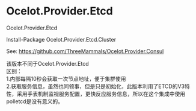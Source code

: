 # Ocelot.Provider.Etcd
Ocelot.Provider.Etcd

Install-Package Ocelot.Provider.Etcd.Cluster  

See: https://github.com/ThreeMammals/Ocelot.Provider.Consul  


该版本不同于Ocelot.Provider.Etcd    
区别：    
    1.内部每隔10秒会获取一次节点地址，便于集群使用    
	2.获取服务信息，虽然也同领事，但是只是初始化，此版本利用了ETCD的V3特性，采用手表机制监视服务配置，更快反应服务信息，所以在这个集成中使用polletcd是没有意义的。
